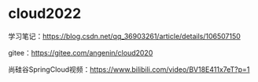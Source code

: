 # cloud2022

学习笔记：https://blog.csdn.net/qq_36903261/article/details/106507150

gitee：https://gitee.com/angenin/cloud2020

尚硅谷SpringCloud视频：https://www.bilibili.com/video/BV18E411x7eT?p=1
